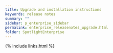 ```yaml
---
title: Upgrade and installation instructions
keywords: release notes
summary: ""
sidebar: p_enterprise_sidebar
permalink: enterprise_releasenotes_upgrade.html
folder: SpotlightEnterprise
---
```





{% include links.html %}

